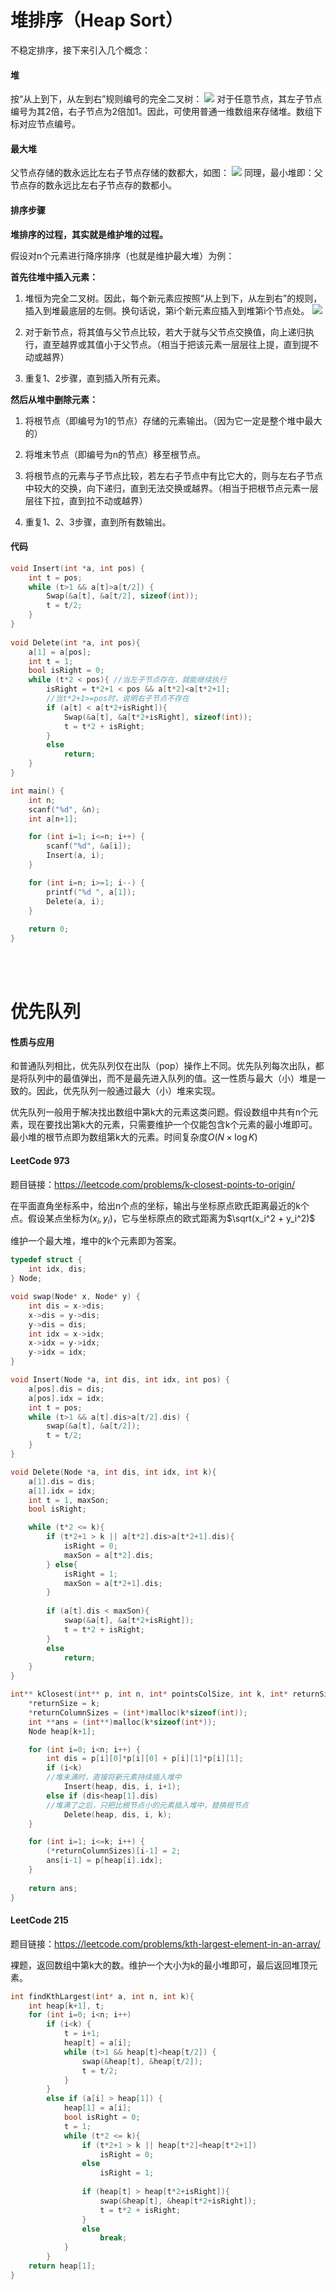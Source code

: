 # 堆排序（Heap Sort）
不稳定排序，接下来引入几个概念：
#### 堆
按“从上到下，从左到右”规则编号的完全二叉树：
![](堆排序与优先队列_1.png)
对于任意节点，其左子节点编号为其2倍，右子节点为2倍加1。因此，可使用普通一维数组来存储堆。数组下标对应节点编号。

#### 最大堆
父节点存储的数永远比左右子节点存储的数都大，如图：
![](堆排序与优先队列_2.png)
同理，最小堆即：父节点存的数永远比左右子节点存的数都小。

#### 排序步骤
**堆排序的过程，其实就是维护堆的过程。**

假设对n个元素进行降序排序（也就是维护最大堆）为例：

**首先往堆中插入元素：**

1. 堆恒为完全二叉树。因此，每个新元素应按照“从上到下，从左到右”的规则，插入到堆最底层的左侧。换句话说，第i个新元素应插入到堆第i个节点处。
![](堆排序与优先队列_3.png)


2. 对于新节点，将其值与父节点比较，若大于就与父节点交换值，向上递归执行，直至越界或其值小于父节点。（相当于把该元素一层层往上提，直到提不动或越界）

3. 重复1、2步骤，直到插入所有元素。

**然后从堆中删除元素：**

1. 将根节点（即编号为1的节点）存储的元素输出。（因为它一定是整个堆中最大的）

2. 将堆末节点（即编号为n的节点）移至根节点。

3. 将根节点的元素与子节点比较，若左右子节点中有比它大的，则与左右子节点中较大的交换，向下递归，直到无法交换或越界。（相当于把根节点元素一层层往下拉，直到拉不动或越界）

4. 重复1、2、3步骤，直到所有数输出。

#### 代码
```cpp
void Insert(int *a, int pos) {
    int t = pos;
    while (t>1 && a[t]>a[t/2]) {
        Swap(&a[t], &a[t/2], sizeof(int));
        t = t/2;       
    }
}
 
void Delete(int *a, int pos){
    a[1] = a[pos];
    int t = 1;
    bool isRight = 0;
    while (t*2 < pos){ //当左子节点存在，就能继续执行
        isRight = t*2+1 < pos && a[t*2]<a[t*2+1];
        //当t*2+1>=pos时，说明右子节点不存在
        if (a[t] < a[t*2+isRight]){
            Swap(&a[t], &a[t*2+isRight], sizeof(int));
            t = t*2 + isRight;
        } 
        else 
            return;
    }
}

int main() {
    int n;
    scanf("%d", &n);
    int a[n+1];

    for (int i=1; i<=n; i++) {
        scanf("%d", &a[i]);
        Insert(a, i);
    }

    for (int i=n; i>=1; i--) {
        printf("%d ", a[1]);
        Delete(a, i);
    }
        
    return 0;
}
```

<br/><br/>

# 优先队列
#### 性质与应用

和普通队列相比，优先队列仅在出队（pop）操作上不同。优先队列每次出队，都是将队列中的最值弹出，而不是最先进入队列的值。这一性质与最大（小）堆是一致的。因此，优先队列一般通过最大（小）堆来实现。

优先队列一般用于解决找出数组中第k大的元素这类问题。假设数组中共有n个元素，现在要找出第k大的元素，只需要维护一个仅能包含k个元素的最小堆即可。最小堆的根节点即为数组第k大的元素。时间复杂度$O(N\times \log K)$

#### LeetCode 973
题目链接：https://leetcode.com/problems/k-closest-points-to-origin/

在平面直角坐标系中，给出n个点的坐标，输出与坐标原点欧氏距离最近的k个点。假设某点坐标为$(x_i, y_i)$，它与坐标原点的欧式距离为$\sqrt(x_i^2 + y_i^2)$

维护一个最大堆，堆中的k个元素即为答案。
```cpp
typedef struct {
    int idx, dis;
} Node;

void swap(Node* x, Node* y) {
    int dis = x->dis;
    x->dis = y->dis;
    y->dis = dis;
    int idx = x->idx;
    x->idx = y->idx;
    y->idx = idx;
}

void Insert(Node *a, int dis, int idx, int pos) {
    a[pos].dis = dis;
    a[pos].idx = idx;
    int t = pos;
    while (t>1 && a[t].dis>a[t/2].dis) {
        swap(&a[t], &a[t/2]);
        t = t/2;       
    }
}

void Delete(Node *a, int dis, int idx, int k){
    a[1].dis = dis;
    a[1].idx = idx;
    int t = 1, maxSon;
    bool isRight;

    while (t*2 <= k){ 
        if (t*2+1 > k || a[t*2].dis>a[t*2+1].dis){ 
            isRight = 0; 
            maxSon = a[t*2].dis;
        } else{
            isRight = 1;
            maxSon = a[t*2+1].dis;
        }
        
        if (a[t].dis < maxSon){
            swap(&a[t], &a[t*2+isRight]);
            t = t*2 + isRight;
        } 
        else 
            return;
    }
}

int** kClosest(int** p, int n, int* pointsColSize, int k, int* returnSize, int** returnColumnSizes){
    *returnSize = k;
    *returnColumnSizes = (int*)malloc(k*sizeof(int));
    int **ans = (int**)malloc(k*sizeof(int*));
    Node heap[k+1];

    for (int i=0; i<n; i++) {
        int dis = p[i][0]*p[i][0] + p[i][1]*p[i][1];
        if (i<k)    
        //堆未满时，直接将新元素持续插入堆中
            Insert(heap, dis, i, i+1);
        else if (dis<heap[1].dis) 
        //堆满了之后，只把比根节点小的元素插入堆中，替换根节点
            Delete(heap, dis, i, k);
    }

    for (int i=1; i<=k; i++) {
        (*returnColumnSizes)[i-1] = 2;
        ans[i-1] = p[heap[i].idx];
    }
    
    return ans;
}
```
#### LeetCode 215
题目链接：https://leetcode.com/problems/kth-largest-element-in-an-array/

裸题，返回数组中第k大的数。维护一个大小为k的最小堆即可，最后返回堆顶元素。
```cpp
int findKthLargest(int* a, int n, int k){
    int heap[k+1], t;
    for (int i=0; i<n; i++) 
        if (i<k) {
            t = i+1;
            heap[t] = a[i];
            while (t>1 && heap[t]<heap[t/2]) {
                swap(&heap[t], &heap[t/2]);
                t = t/2;       
            }
        } 
        else if (a[i] > heap[1]) {
            heap[1] = a[i];
            bool isRight = 0;
            t = 1;
            while (t*2 <= k){ 
                if (t*2+1 > k || heap[t*2]<heap[t*2+1])
                    isRight = 0; 
                else 
                    isRight = 1;                
                
                if (heap[t] > heap[t*2+isRight]){
                    swap(&heap[t], &heap[t*2+isRight]);
                    t = t*2 + isRight;
                } 
                else 
                    break;
            }
        }
    return heap[1];
}
```
